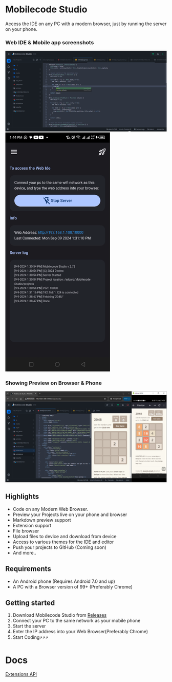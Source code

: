 # Mobilecode Studio

Access the IDE on any PC with a modern browser, just by running the server on your phone.

### Web IDE & Mobile app screenshots
![Ide](./ide.png)![Android](./app.png)

### Showing Preview on Browser & Phone
![Ide](./2048.png)

## Highlights

- Code on any Modern Web Browser.
- Preview your Projects live on your phone and browser
- Markdown preview support
- Extension support
- File browser
- Upload files to device and download from device
- Access to various themes for the IDE and editor
- Push your projects to GitHub (Coming soon)
- And more..
<!--- NodeJS project support-->

## Requirements

- An Android phone (Requires Android 7.0 and up)
- A PC with a Browser version of 99+ (Preferably Chrome)


## Getting started

<!--1. Download [MobileCodeServer](https://mobilecodeserver.org) from [PlayStore](https://play.google.com/com.distino.mobilecodeserver)
1. Join this [group](https://groups.google.com/g/mobilecodestudio), before downloading the app.-->
1. Download Mobilecode Studio from [Releases](https://github.com/Mobilecode-Studio/Site/releases)
2. Connect your PC to the same network as your mobile phone
3. Start the server
4. Enter the IP address into your Web Browser(Preferably Chrome)
5. Start Coding⚡⚡⚡


# Docs
[Extensions API](./docs/extensions-API.md)
